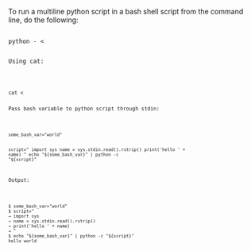 <p>To run a multiline python script in a bash shell script from the command line, do the following:</p>

<code name="sh">
python - <<EOF
import random
print(random.random())
EOF
</code>

<p>Using cat:</p>

<code name="sh">
cat <<EOF | python -
import random
print(random.random())
EOF
</code>

<p>Pass bash variable to python script through stdin:</p>

<code name="sh">
some_bash_var="world"

script="
import sys
name = sys.stdin.read().rstrip()
print('hello ' + name)
"
echo "${some_bash_var}" | python -c "${script}"
</code>

<p>Output:</p>

<code name="sh">
$ some_bash_var="world"
$ script="
→ import sys
→ name = sys.stdin.read().rstrip()
→ print('hello ' + name)
→ "
$ echo "${some_bash_var}" | python -c "${script}"
hello world
</code>